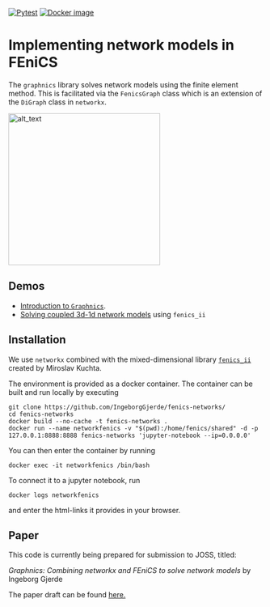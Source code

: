 [![Pytest](https://github.com/IngeborgGjerde/graphnics/actions/workflows/main.yml/badge.svg)](https://github.com/IngeborgGjerde/graphnics/actions/workflows/main.yml)
[![Docker image](https://github.com/IngeborgGjerde/graphnics/actions/workflows/docker-image.yml/badge.svg)](https://github.com/IngeborgGjerde/graphnics/actions/workflows/docker-image.yml)

# Implementing network models in FEniCS

The `graphnics` library solves network models using the finite element method. This is facilitated via the `FenicsGraph` class which is an extension of the `DiGraph` class in `networkx`. 
 

[<img alt="alt_text" width="300px" src="pial-network.png" />]([https://www.google.com/](https://github.com/IngeborgGjerde/fenics-networks/pial-network.png?raw=true))

## Demos

- [Introduction to `Graphnics`](https://github.com/IngeborgGjerde/graphnics/blob/main/demo/Graphnics%20demo.ipynb).
- [Solving coupled 3d-1d network models](https://github.com/IngeborgGjerde/graphnics/blob/main/demo/Coupled%201d-3d.ipynb) using `fenics_ii`

## Installation
We use `networkx` combined with the mixed-dimensional library [`fenics_ii`](https://github.com/MiroK/fenics_ii) created by Miroslav Kuchta. 

The environment is provided as a docker container. The container can be built and run locally by executing

```shell
git clone https://github.com/IngeborgGjerde/fenics-networks/
cd fenics-networks
docker build --no-cache -t fenics-networks .
docker run --name networkfenics -v "$(pwd):/home/fenics/shared" -d -p 127.0.0.1:8888:8888 fenics-networks 'jupyter-notebook --ip=0.0.0.0'
```

You can then enter the container by running 
```shell
docker exec -it networkfenics /bin/bash
```
To connect it to a jupyter notebook, run
```shell
docker logs networkfenics
```
and enter the html-links it provides in your browser.

## Paper 

This code is currently being prepared for submission to JOSS, titled:

*Graphnics: Combining networkx and FEniCS to solve network models* by Ingeborg Gjerde

The paper draft can be found [here.](https://github.com/IngeborgGjerde/graphnics/blob/main/paper/joss.md)

